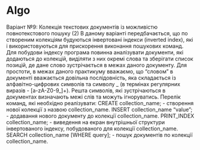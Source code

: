 # Algo
Варіант №9: Колекція текстових документів із можливістю повнотекстового пошуку (2)
В даному варіанті передбачається, що по створеним колекціям будуються інвертовані індекси (inverted index), які і використовуються для прискорення виконання пошукових команд. 
Для побудови індексу програма повинна аналізувати документи, які додаються до колекцій, виділяти з них окремі слова та зберігати список позицій, де дане слово зустрічається в межах даного документу. 
Для простоти, в межах даного практикуму вважаємо, що “словом” в документі вважається довільна послідовність, яка складається із алфавітно-цифрових символів та символу _ (в термінах регулярних виразів - [a-zA-Z0-9_]+).
Решта символів, які зустрічаються в документах визначають межі слів та можуть ігноруватись.
Перелік команд, які необхідно реалізувати:
CREATE collection_name; - створення нової колекції з назвою collection_name.
INSERT collection_name “value”; - додавання нового документу до колекції collection_name. 
PRINT_INDEX collection_name; - виведення на екран внутрішньої структури інвертованого індексу, побудованого для колекції collection_name.
SEARCH collection_name [WHERE query]; - пошук документів по колекції collection_name.
